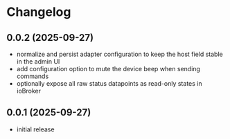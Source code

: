 # Changelog

## 0.0.2 (2025-09-27)

* normalize and persist adapter configuration to keep the host field stable in the admin UI
* add configuration option to mute the device beep when sending commands
* optionally expose all raw status datapoints as read-only states in ioBroker

## 0.0.1 (2025-09-27)

* initial release
